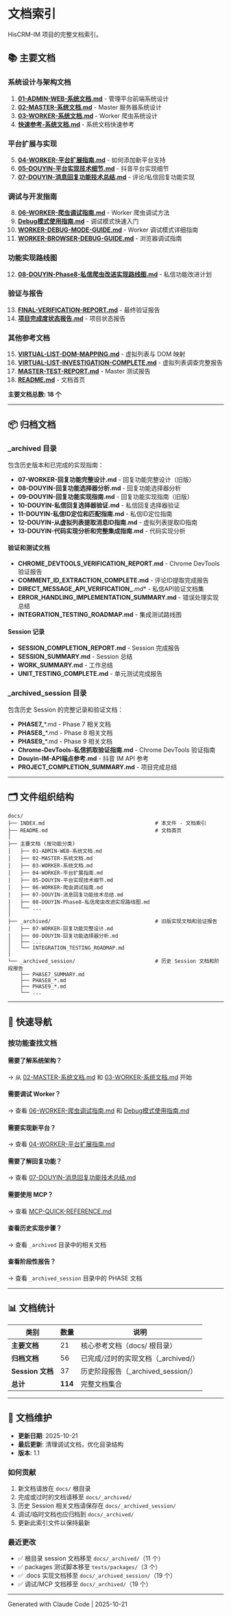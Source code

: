 # 文档索引

HisCRM-IM 项目的完整文档索引。

## 📚 主要文档

### 系统设计与架构文档

1. **[01-ADMIN-WEB-系统文档.md](01-ADMIN-WEB-系统文档.md)** - 管理平台前端系统设计
2. **[02-MASTER-系统文档.md](02-MASTER-系统文档.md)** - Master 服务器系统设计
3. **[03-WORKER-系统文档.md](03-WORKER-系统文档.md)** - Worker 爬虫系统设计
4. **[快速参考-系统文档.md](快速参考-系统文档.md)** - 系统文档快速参考

### 平台扩展与实现

5. **[04-WORKER-平台扩展指南.md](04-WORKER-平台扩展指南.md)** - 如何添加新平台支持
6. **[05-DOUYIN-平台实现技术细节.md](05-DOUYIN-平台实现技术细节.md)** - 抖音平台实现细节
7. **[07-DOUYIN-消息回复功能技术总结.md](07-DOUYIN-消息回复功能技术总结.md)** - 评论/私信回复功能实现

### 调试与开发指南

8. **[06-WORKER-爬虫调试指南.md](06-WORKER-爬虫调试指南.md)** - Worker 爬虫调试方法
9. **[Debug模式使用指南.md](Debug模式使用指南.md)** - 调试模式快速入门
10. **[WORKER-DEBUG-MODE-GUIDE.md](WORKER-DEBUG-MODE-GUIDE.md)** - Worker 调试模式详细指南
11. **[WORKER-BROWSER-DEBUG-GUIDE.md](WORKER-BROWSER-DEBUG-GUIDE.md)** - 浏览器调试指南

### 功能实现路线图

12. **[08-DOUYIN-Phase8-私信爬虫改进实现路线图.md](08-DOUYIN-Phase8-私信爬虫改进实现路线图.md)** - 私信功能改进计划

### 验证与报告

13. **[FINAL-VERIFICATION-REPORT.md](FINAL-VERIFICATION-REPORT.md)** - 最终验证报告
14. **[项目完成度状态报告.md](项目完成度状态报告.md)** - 项目状态报告

### 其他参考文档

15. **[VIRTUAL-LIST-DOM-MAPPING.md](VIRTUAL-LIST-DOM-MAPPING.md)** - 虚拟列表与 DOM 映射
16. **[VIRTUAL-LIST-INVESTIGATION-COMPLETE.md](VIRTUAL-LIST-INVESTIGATION-COMPLETE.md)** - 虚拟列表调查完整报告
17. **[MASTER-TEST-REPORT.md](MASTER-TEST-REPORT.md)** - Master 测试报告
18. **[README.md](README.md)** - 文档首页

**主要文档总数: 18 个**

---

## 📦 归档文档

### _archived 目录

包含历史版本和已完成的实现指南：

- **07-WORKER-回复功能完整设计.md** - 回复功能完整设计（旧版）
- **08-DOUYIN-回复功能选择器分析.md** - 回复功能选择器分析
- **09-DOUYIN-回复功能实现指南.md** - 回复功能实现指南（旧版）
- **10-DOUYIN-私信回复选择器验证.md** - 私信回复选择器验证
- **11-DOUYIN-私信ID定位和匹配指南.md** - 私信ID定位指南
- **12-DOUYIN-从虚拟列表提取消息ID指南.md** - 虚拟列表提取ID指南
- **13-DOUYIN-代码实现分析和完整集成指南.md** - 代码实现分析

#### 验证和测试文档

- **CHROME_DEVTOOLS_VERIFICATION_REPORT.md** - Chrome DevTools 验证报告
- **COMMENT_ID_EXTRACTION_COMPLETE.md** - 评论ID提取完成报告
- **DIRECT_MESSAGE_API_VERIFICATION_***.md** - 私信API验证文档集
- **ERROR_HANDLING_IMPLEMENTATION_SUMMARY.md** - 错误处理实现总结
- **INTEGRATION_TESTING_ROADMAP.md** - 集成测试路线图

#### Session 记录

- **SESSION_COMPLETION_REPORT.md** - Session 完成报告
- **SESSION_SUMMARY.md** - Session 总结
- **WORK_SUMMARY.md** - 工作总结
- **UNIT_TESTING_COMPLETE.md** - 单元测试完成报告

### _archived_session 目录

包含历史 Session 的完整记录和验证文档：

- **PHASE7_***.md - Phase 7 相关文档
- **PHASE8_***.md - Phase 8 相关文档
- **PHASE9_***.md - Phase 9 相关文档
- **Chrome-DevTools-私信抓取验证指南.md** - Chrome DevTools 验证指南
- **Douyin-IM-API端点参考.md** - 抖音 IM API 参考
- **PROJECT_COMPLETION_SUMMARY.md** - 项目完成总结

---

## 🗂️ 文件组织结构

```
docs/
├── INDEX.md                                    # 本文件 - 文档索引
├── README.md                                   # 文档首页
│
├── 主要文档 (按功能分类)
│   ├── 01-ADMIN-WEB-系统文档.md
│   ├── 02-MASTER-系统文档.md
│   ├── 03-WORKER-系统文档.md
│   ├── 04-WORKER-平台扩展指南.md
│   ├── 05-DOUYIN-平台实现技术细节.md
│   ├── 06-WORKER-爬虫调试指南.md
│   ├── 07-DOUYIN-消息回复功能技术总结.md
│   ├── 08-DOUYIN-Phase8-私信爬虫改进实现路线图.md
│   └── ...
│
├── _archived/                                  # 旧版实现文档和验证报告
│   ├── 07-WORKER-回复功能完整设计.md
│   ├── 08-DOUYIN-回复功能选择器分析.md
│   ├── ...
│   └── INTEGRATION_TESTING_ROADMAP.md
│
└── _archived_session/                          # 历史 Session 文档和阶段报告
    ├── PHASE7_SUMMARY.md
    ├── PHASE8_*.md
    ├── PHASE9_*.md
    └── ...
```

---

## 🎯 快速导航

### 按功能查找文档

#### 需要了解系统架构？
→ 从 [02-MASTER-系统文档.md](02-MASTER-系统文档.md) 和 [03-WORKER-系统文档.md](03-WORKER-系统文档.md) 开始

#### 需要调试 Worker？
→ 查看 [06-WORKER-爬虫调试指南.md](06-WORKER-爬虫调试指南.md) 和 [Debug模式使用指南.md](Debug模式使用指南.md)

#### 需要实现新平台？
→ 查看 [04-WORKER-平台扩展指南.md](04-WORKER-平台扩展指南.md)

#### 需要了解回复功能？
→ 查看 [07-DOUYIN-消息回复功能技术总结.md](07-DOUYIN-消息回复功能技术总结.md)

#### 需要使用 MCP？
→ 查看 [MCP-QUICK-REFERENCE.md](MCP-QUICK-REFERENCE.md)

#### 查看历史实现步骤？
→ 查看 `_archived` 目录中的相关文档

#### 查看阶段性报告？
→ 查看 `_archived_session` 目录中的 PHASE 文档

---

## 📊 文档统计

| 类别 | 数量 | 说明 |
|------|------|------|
| **主要文档** | 21 | 核心参考文档（docs/ 根目录）|
| **归档文档** | 56 | 已完成/过时的实现文档（_archived/）|
| **Session 文档** | 37 | 历史阶段报告（_archived_session/）|
| **总计** | **114** | 完整文档集合 |

---

## 📝 文档维护

- **更新日期**: 2025-10-21
- **最后更新**: 清理调试文档，优化目录结构
- **版本**: 1.1

### 如何贡献

1. 新文档请放在 `docs/` 根目录
2. 完成或过时的文档请移至 `docs/_archived/`
3. 历史 Session 相关文档请保存在 `docs/_archived_session/`
4. 调试/临时文档也应归档到 `docs/_archived/`
5. 更新此索引文件以保持最新

### 最近更改

- ✅ 根目录 session 文档移至 `docs/_archived/`（11 个）
- ✅ packages 测试脚本移至 `tests/packages/`（3 个）
- ✅ .docs 实现文档移至 `docs/_archived_session/`（19 个）
- ✅ 调试/MCP 文档移至 `docs/_archived/`（19 个）

---

Generated with Claude Code | 2025-10-21
